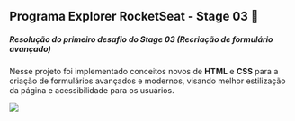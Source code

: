 ## Programa Explorer RocketSeat - Stage 03  🚀

##### Resolução do primeiro desafio do Stage 03 (Recriação de formulário avançado)



Nesse projeto foi implementado conceitos novos de **HTML** e **CSS** para a criação de formulários avançados e modernos, visando melhor estilização da página e acessibilidade para os usuários.



![](https://i.imgur.com/BCgrUeu.png)













